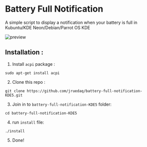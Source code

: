 # Battery Full Notification

A simple script to display a notification when your battery is full in Kubuntu/KDE Neon/Debian/Parrot OS KDE

![preview](https://i.imgur.com/kxpQWfb.png)

## Installation :

1. Install `acpi` package :

```shell
sudo apt-get install acpi
```
2. Clone this repo :
```shell
git clone https://github.com/jruedaq/battery-full-notification-KDE5.git
```
3. Join in to `battery-full-notification-KDE5` folder:
```shell
cd battery-full-notification-KDE5
```
4. run `install` file:
```shell
./install
```
5. Done!


    
